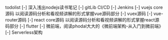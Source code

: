 todolist
[-] 深入浅出nodejs读书笔记
[-] gitLib CI/CD
[-] Jenkins
[-] vuejs core源码 以阅读源码分析和看视频讲解的形式掌握vue源码部分
[-] vuex源码
[-] vue-router源码
[-] react core源码 以阅读源码分析和看视频讲解的形式掌握react源码部分
[-] flutter
[-] 微前端，阅读phodal大大的《微前端架构-从入门到微前端》
[-] Serverless架构